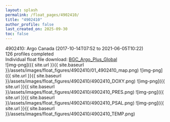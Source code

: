 ```yaml
---
layout: splash
permalink: /float_pages/4902410/
title: "4902410"
author_profile: false
last_created_on: 2025-09-30
toc: false
---
```

 
4902410: Argo Canada (2017-10-14T07:52 to 2021-06-05T10:22)\
126 profiles completed\
Individual float file download: [BGC_Argo_Plus_Global](https://ftp.soest.hawaii.edu/bgc_argo_plus/Individual_Floats/outliers_removed/4902410_Sprof_processed.nc)\
![img-png]({{ site.url }}{{ site.baseurl }}/assets/images/float_figures/4902410/01_4902410_map.png)
![img-png]({{ site.url }}{{ site.baseurl }}/assets/images/float_figures/4902410/4902410_DOXY.png)
![img-png]({{ site.url }}{{ site.baseurl }}/assets/images/float_figures/4902410/4902410_PRES.png)
![img-png]({{ site.url }}{{ site.baseurl }}/assets/images/float_figures/4902410/4902410_PSAL.png)
![img-png]({{ site.url }}{{ site.baseurl }}/assets/images/float_figures/4902410/4902410_TEMP.png)
